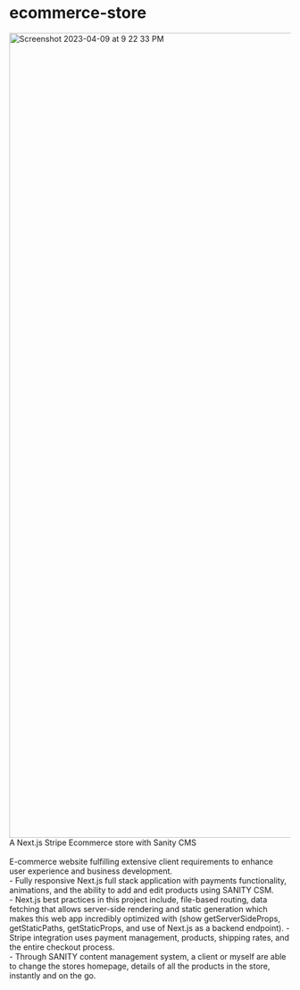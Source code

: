 # ecommerce-store


<img width="1440" alt="Screenshot 2023-04-09 at 9 22 33 PM" src="https://github.com/shades888/ecommerce-store/assets/6867600/a7e93373-edd2-45d7-af97-246c5cc96527">
A Next.js Stripe Ecommerce store with Sanity CMS <br /> <br />
E-commerce website fulfilling extensive client requirements to enhance user experience and business development. <br />
- Fully responsive Next.js full stack application with payments functionality, animations, and the ability to add and edit products using SANITY CSM. <br />
- Next.js best practices in this project include, file-based routing, data fetching that allows server-side rendering and static generation which makes this 
web app incredibly optimized with (show getServerSideProps, getStaticPaths, getStaticProps, and use of Next.js as a backend endpoint).
- Stripe integration uses payment management, products, shipping rates, and the entire checkout process. <br />
- Through SANITY content management system, a client or myself are able to change the stores homepage, details of all the products in the store, instantly and on the go. <br />
